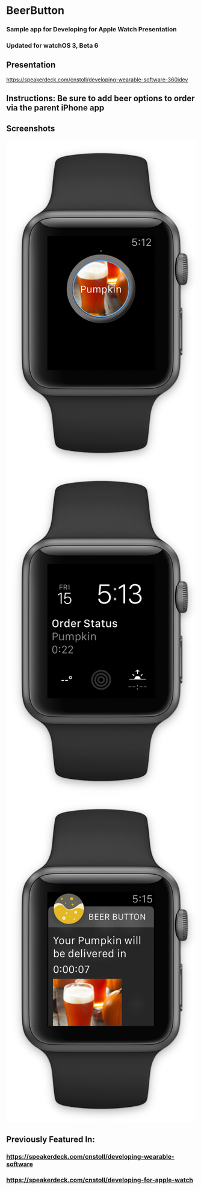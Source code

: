 # BeerButton
### Sample app for Developing for Apple Watch Presentation
### Updated for watchOS 3, Beta 6

## Presentation
https://speakerdeck.com/cnstoll/developing-wearable-software-360idev

## Instructions: Be sure to add beer options to order via the parent iPhone app

## Screenshots
<p align="center">
<img src="Screenshots/App.png") alt="Example App"/>
<img src="Screenshots/Complication.png") alt="Example App"/>
<img src="Screenshots/Notification.png") alt="Example App"/>
</p>

## Previously Featured In:
### https://speakerdeck.com/cnstoll/developing-wearable-software
### https://speakerdeck.com/cnstoll/developing-for-apple-watch
